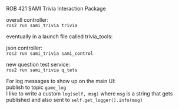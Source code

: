 ROB 421 SAMI Trivia Interaction Package  
  
overall controller:  
`ros2 run sami_trivia trivia`  
  
eventually in a launch file called trivia_tools:  
  
json controller:  
`ros2 run sami_trivia sami_control`  
  
new question test service:  
`ros2 run sami_trivia q_tets`  

For log messages to show up on the main UI:  
publish to topic `game_log`  
I like to write a custom `log(self, msg)` where `msg` is a string that gets published and also sent to `self.get_logger().info(msg)`  
